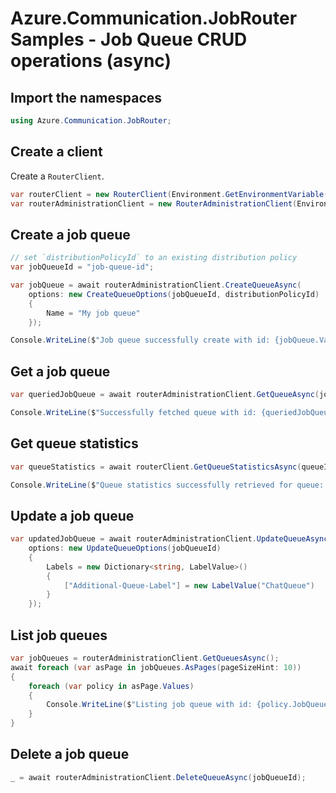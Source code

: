 # Azure.Communication.JobRouter Samples - Job Queue CRUD operations (async)

## Import the namespaces

```C# Snippet:Azure_Communication_JobRouter_Tests_Samples_UsingStatements
using Azure.Communication.JobRouter;
```

## Create a client

Create a `RouterClient`.

```C# Snippet:Azure_Communication_JobRouter_Tests_Samples_CreateClient
var routerClient = new RouterClient(Environment.GetEnvironmentVariable("AZURE_COMMUNICATION_SERVICE_CONNECTION_STRING"));
var routerAdministrationClient = new RouterAdministrationClient(Environment.GetEnvironmentVariable("AZURE_COMMUNICATION_SERVICE_CONNECTION_STRING"));
```

## Create a job queue

```C# Snippet:Azure_Communication_JobRouter_Tests_Samples_Crud_CreateJobQueue_Async
// set `distributionPolicyId` to an existing distribution policy
var jobQueueId = "job-queue-id";

var jobQueue = await routerAdministrationClient.CreateQueueAsync(
    options: new CreateQueueOptions(jobQueueId, distributionPolicyId)
    {
        Name = "My job queue"
    });

Console.WriteLine($"Job queue successfully create with id: {jobQueue.Value.Id}");
```

## Get a job queue

```C# Snippet:Azure_Communication_JobRouter_Tests_Samples_Crud_GetJobQueue_Async
var queriedJobQueue = await routerAdministrationClient.GetQueueAsync(jobQueueId);

Console.WriteLine($"Successfully fetched queue with id: {queriedJobQueue.Value.Id}");
```

## Get queue statistics

```C# Snippet:Azure_Communication_JobRouter_Tests_Samples_Crud_GetJobQueueStat_Async
var queueStatistics = await routerClient.GetQueueStatisticsAsync(queueId: jobQueueId);

Console.WriteLine($"Queue statistics successfully retrieved for queue: {JsonSerializer.Serialize(queueStatistics.Value)}");
```


## Update a job queue

```C# Snippet:Azure_Communication_JobRouter_Tests_Samples_Crud_UpdateGetJobQueue_Async
var updatedJobQueue = await routerAdministrationClient.UpdateQueueAsync(
    options: new UpdateQueueOptions(jobQueueId)
    {
        Labels = new Dictionary<string, LabelValue>()
        {
            ["Additional-Queue-Label"] = new LabelValue("ChatQueue")
        }
    });
```

## List job queues

```C# Snippet:Azure_Communication_JobRouter_Tests_Samples_Crud_GetJobQueues_Async
var jobQueues = routerAdministrationClient.GetQueuesAsync();
await foreach (var asPage in jobQueues.AsPages(pageSizeHint: 10))
{
    foreach (var policy in asPage.Values)
    {
        Console.WriteLine($"Listing job queue with id: {policy.JobQueue.Id}");
    }
}
```

## Delete a job queue

```C# Snippet:Azure_Communication_JobRouter_Tests_Samples_Crud_DeleteJobQueue_Async
_ = await routerAdministrationClient.DeleteQueueAsync(jobQueueId);
```
